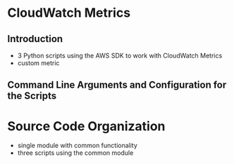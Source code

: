 # CloudWatch Metrics

## Introduction
- 3 Python scripts using the AWS SDK to work with CloudWatch Metrics
- custom metric

## Command Line Arguments and Configuration for the Scripts

# Source Code Organization
- single module with common functionality
- three scripts using the common module